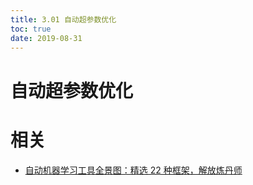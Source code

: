 ```yaml
---
title: 3.01 自动超参数优化
toc: true
date: 2019-08-31
---
```

# 自动超参数优化







# 相关

- [自动机器学习工具全景图：精选 22 种框架，解放炼丹师](https://zhuanlan.zhihu.com/p/42715527)
